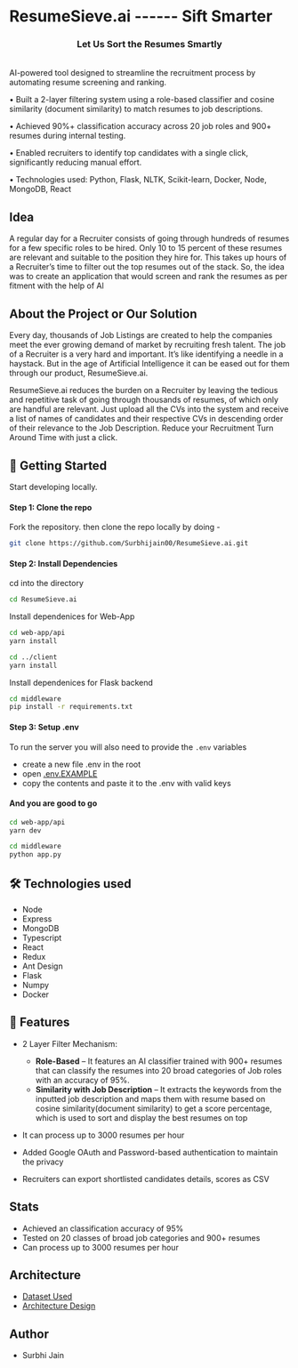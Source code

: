 # ResumeSieve.ai ------ Sift Smarter
<p align="center">
  <h3 align="center">Let Us Sort the Resumes Smartly</h3>
  <br>
 AI-powered tool designed to streamline the recruitment process by automating resume screening and ranking.

• Built a 2-layer filtering system using a role-based classifier and cosine similarity (document similarity) to match resumes to job descriptions.

• Achieved 90%+ classification accuracy across 20 job roles and 900+ resumes during internal testing.

• Enabled recruiters to identify top candidates with a single click, significantly reducing manual effort.

• Technologies used: Python, Flask, NLTK, Scikit-learn, Docker, Node, MongoDB, React



## Idea
A regular day for a Recruiter consists of going through hundreds of resumes for a few specific roles to be hired. Only 10 to 15 percent of these resumes are relevant and suitable to the position they hire for. This takes up hours of a Recruiter’s time to filter out the top resumes out of the stack. So, the idea was to create an application that would screen and rank the resumes as per fitment with the help of Al

## About the Project or Our Solution

Every day, thousands of Job Listings are created to help the companies meet the ever growing demand of market by recruiting fresh talent. The job of a Recruiter is a very hard and important. It’s like identifying a needle in a haystack. But in the age of Artificial Intelligence it can be eased out for them through our product, ResumeSieve.ai.

ResumeSieve.ai reduces the burden on a Recruiter by leaving the tedious and repetitive task of going through thousands of resumes, of which only are handful are relevant. Just upload all the CVs into the system and receive a list of names of candidates and their respective CVs in descending order of their relevance to the Job Description. Reduce your Recruitment Turn Around Time with just a click.




## 🚀 Getting Started

Start developing locally.

#### Step 1: Clone the repo

Fork the repository. then clone the repo locally by doing -

```sh
git clone https://github.com/Surbhijain00/ResumeSieve.ai.git
```

#### Step 2: Install Dependencies

cd into the directory

```sh
cd ResumeSieve.ai
```

Install dependenices for Web-App

```sh
cd web-app/api
yarn install

cd ../client
yarn install
```

Install dependenices for Flask backend

```sh
cd middleware
pip install -r requirements.txt
```

#### Step 3: Setup .env

To run the server you will also need to provide the `.env` variables

- create a new file .env in the root
- open [.env.EXAMPLE](./webapp/api/.env.example)
- copy the contents and paste it to the .env with valid keys

#### And you are good to go

```sh
cd web-app/api
yarn dev
```

```sh
cd middleware
python app.py
```

## 🛠️ Technologies used

- Node
- Express
- MongoDB
- Typescript
- React
- Redux
- Ant Design
- Flask
- Numpy
- Docker

## 🚀 Features

- 2 Layer Filter Mechanism:
  - **Role-Based** – It features an AI classifier trained with 900+ resumes that can classify the resumes into 20 broad categories of Job roles with an accuracy of 95%.
  - **Similarity with Job Description** – It extracts the keywords from the inputted job description and maps them with resume based on cosine similarity(document similarity) to get a score percentage, which is used to sort and display the best resumes on top

- It can process up to 3000 resumes per hour
- Added Google OAuth and Password-based authentication to maintain the privacy
- Recruiters can export shortlisted candidates details, scores as CSV

## Stats
- Achieved an classification accuracy of 95%
- Tested on 20 classes of broad job categories and 900+ resumes
- Can process up to 3000 resumes per hour

## Architecture
- [Dataset Used](https://www.kaggle.com/gauravduttakiit/resume-dataset)
- [Architecture Design](https://user-images.githubusercontent.com/46809038/126433985-b84b832a-a029-479f-922c-c344ee88a21e.png)

## Author

- Surbhi Jain

